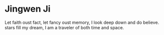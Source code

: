 # Jingwen Ji
Let faith oust fact, let fancy oust memory, I look deep down and do believe.
stars fill my dream, I am a traveler of both time and space.
